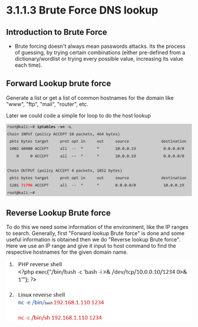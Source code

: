 # 3.1.1.3 Brute Force DNS lookup

## Introduction to Brute Force

* Brute forcing doesn't always mean passwords attacks. Its the process of guessing, by trying certain combinations \(either pre-defined from a dictionary/wordlist or trying every possible value, increasing its value each time\).

## Forward Lookup brute force

Generate a list or get a list of common hostnames for the domain like "www", "ftp", "mail", "router", etc.

Later we could code a simple for loop to do the host lookup

![forward lookup brute force](../../../../.gitbook/assets/image%20%2812%29.png)

## Reverse Lookup Brute force

To do this we need some information of the environment, like the IP ranges to search. Generally, first "Forward lookup Brute force" is done and some useful information is obtained then we do "Reverse lookup Brute force". Here we use an IP range and give it input to host command to find the respective hostnames for the given domain name.

![reverse lookup brute force](../../../../.gitbook/assets/image%20%2815%29.png)



